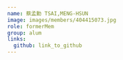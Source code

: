```yaml
---
name: 蔡孟勳 TSAI,MENG-HSUN 
image: images/members/404415073.jpg 
role: formerMem
group: alum
links:
  github: link_to_github 
---
```

